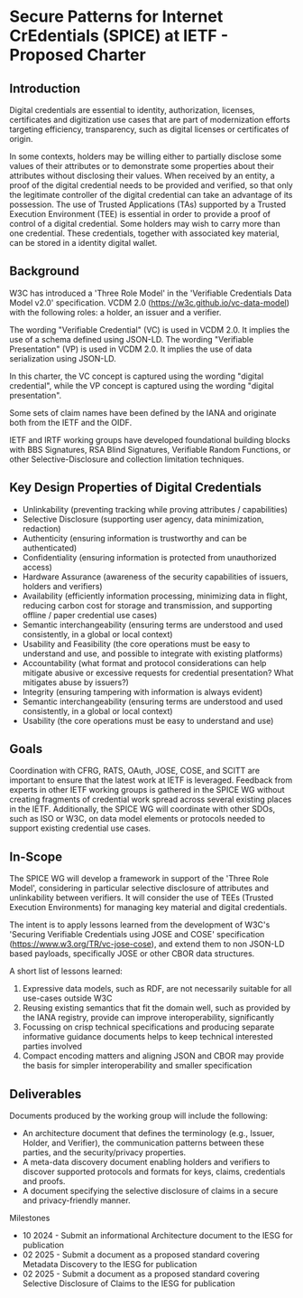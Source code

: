 # Secure Patterns for Internet CrEdentials (SPICE) at IETF - Proposed Charter

## Introduction

Digital credentials are essential to identity, authorization, licenses, certificates and digitization use cases that are part of modernization efforts targeting efficiency, transparency, such as digital licenses or certificates of origin.

In some contexts, holders may be willing either to partially disclose some values of their attributes or to demonstrate some properties about their attributes without disclosing their values.
When received by an entity, a proof of the digital credential needs to be provided and verified, so that only the legitimate controller of the digital credential can take an advantage of its possession. The use of Trusted Applications (TAs) supported by a Trusted Execution Environment (TEE) is essential in order to provide a proof of control of a digital credential.
Some holders may wish to carry more than one credential. These credentials, together with associated key material, can be stored in a identity digital wallet.

## Background

W3C has introduced a 'Three Role Model' in the 'Verifiable Credentials Data Model v2.0' specification. VCDM 2.0 (https://w3c.github.io/vc-data-model)
with the following roles: a holder, an issuer and a verifier.

The wording "Verifiable Credential" (VC) is used in VCDM 2.0. It implies the use of a schema defined using JSON-LD.
The wording "Verifiable Presentation" (VP) is used in VCDM 2.0. It implies the use of data serialization using JSON-LD.

In this charter, the VC concept is captured using the wording "digital credential", while the VP concept is captured using the wording "digital presentation".

Some sets of claim names have been defined by the IANA and originate both from the IETF and the OIDF.

IETF and IRTF working groups have developed foundational building blocks with BBS Signatures, RSA Blind Signatures, Verifiable Random Functions,
or other Selective-Disclosure and collection limitation techniques.

## Key Design Properties of Digital Credentials

- Unlinkability (preventing tracking while proving attributes / capabilities)
- Selective Disclosure (supporting user agency, data minimization, redaction)
- Authenticity (ensuring information is trustworthy and can be authenticated)
- Confidentiality (ensuring information is protected from unauthorized access)
- Hardware Assurance (awareness of the security capabilities of issuers, holders and verifiers)
- Availability (efficiently information processing, minimizing data in flight, reducing carbon cost for storage and transmission, and supporting offline / paper credential use cases)
- Semantic interchangeability (ensuring terms are understood and used consistently, in a global or local context)
- Usability and Feasibility (the core operations must be easy to understand and use, and possible to integrate with existing platforms)
- Accountability (what format and protocol considerations can help mitigate abusive or excessive requests for credential presentation?  What mitigates abuse by issuers?)
- Integrity (ensuring tampering with information is always evident)
- Semantic interchangeability (ensuring terms are understood and used consistently, in a global or local context)
- Usability (the core operations must be easy to understand and use)

## Goals

Coordination with CFRG, RATS, OAuth, JOSE, COSE, and SCITT are important to ensure that the latest work at IETF is leveraged.
Feedback from experts in other IETF working groups is gathered in the SPICE WG without creating fragments of credential work spread across several existing places in the IETF. Additionally, the SPICE WG will coordinate with other SDOs, such as ISO or W3C, on data model elements or protocols needed to support existing credential use cases.

## In-Scope

The SPICE WG will develop a framework in support of the 'Three Role Model', considering in particular selective disclosure of attributes and unlinkability between verifiers. It will consider the use of TEEs (Trusted Execution Environments) for managing key material and digital credentials.

The intent is to apply lessons learned from the development of W3C's 'Securing Verifiable Credentials using JOSE and COSE' specification
(https://www.w3.org/TR/vc-jose-cose), and extend them to non JSON-LD based payloads, specifically JOSE or other CBOR data structures.

A short list of lessons learned:

1. Expressive data models, such as RDF, are not necessarily suitable for all use-cases outside W3C
1. Reusing existing semantics that fit the domain well, such as provided by the IANA registry, provide can improve interoperability, significantly
1. Focussing on crisp technical specifications and producing separate informative guidance documents helps to keep technical interested parties involved
1. Compact encoding matters and aligning JSON and CBOR may provide the basis for simpler interoperability and smaller specification


## Deliverables

Documents produced by the working group will include the following:

- An architecture document that defines the terminology (e.g., Issuer, Holder, and Verifier), the communication patterns between these parties, and the security/privacy properties.
- A meta-data discovery document enabling holders and verifiers to discover supported protocols and formats for keys, claims, credentials and proofs.
- A document specifying the selective disclosure of claims in a secure and privacy-friendly manner.

Milestones

- 10 2024 - Submit an informational Architecture document to the IESG for publication
- 02 2025 - Submit a document as a proposed standard covering Metadata Discovery to the IESG for publication
- 02 2025 - Submit a document as a proposed standard covering Selective Disclosure of Claims to the IESG for publication